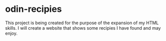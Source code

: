 # odin-recipies

This project is being created for the purpose of the expansion of my HTML skills. I will create a website that shows some recipies I have found and may enjoy.